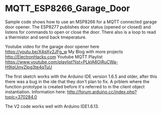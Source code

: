 # MQTT_ESP8266_Garage_Door
Sample code shows how to use an MSP8266 for a MQTT connected garage door opener.
The ESP8277 publishes door status (opened or closed) and listens for commands to open or close the door. There also is a loop to read a thermistor and send back tmeperature.

Youtube video for the garage door opener here https://youtu.be/X4qXy2JFg_w
My Blog with more projects http://ElectronHacks.com
Youtube MQTT Playlist https://www.youtube.com/playlist?list=PLkIA6OiRuCWa-H9IqUinyZlpg3te4qTuU

The first sketch works with the Arduino IDE version 1.6.5 and older, after this there was a bug in the ide that they don't plan to fix. A prblem where the function prototype is created before it's referred to in the client object instantiation. Information here: http://forum.arduino.cc/index.php?topic=370284.0 

The V2 code works well with Arduino IDE1.6.13.

